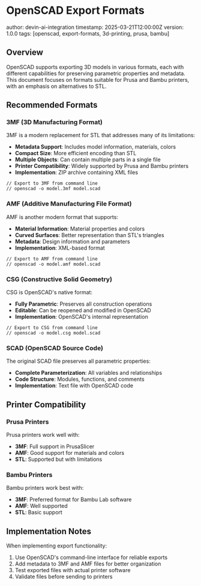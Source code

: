 # OpenSCAD Export Formats

<metadata>
  author: devin-ai-integration
  timestamp: 2025-03-21T12:00:00Z
  version: 1.0.0
  tags: [openscad, export-formats, 3d-printing, prusa, bambu]
</metadata>

## Overview

OpenSCAD supports exporting 3D models in various formats, each with different capabilities for preserving parametric properties and metadata. This document focuses on formats suitable for Prusa and Bambu printers, with an emphasis on alternatives to STL.

## Recommended Formats

### 3MF (3D Manufacturing Format)

3MF is a modern replacement for STL that addresses many of its limitations:

- **Metadata Support**: Includes model information, materials, colors
- **Compact Size**: More efficient encoding than STL
- **Multiple Objects**: Can contain multiple parts in a single file
- **Printer Compatibility**: Widely supported by Prusa and Bambu printers
- **Implementation**: ZIP archive containing XML files

```openscad
// Export to 3MF from command line
// openscad -o model.3mf model.scad
```

### AMF (Additive Manufacturing File Format)

AMF is another modern format that supports:

- **Material Information**: Material properties and colors
- **Curved Surfaces**: Better representation than STL's triangles
- **Metadata**: Design information and parameters
- **Implementation**: XML-based format

```openscad
// Export to AMF from command line
// openscad -o model.amf model.scad
```

### CSG (Constructive Solid Geometry)

CSG is OpenSCAD's native format:

- **Fully Parametric**: Preserves all construction operations
- **Editable**: Can be reopened and modified in OpenSCAD
- **Implementation**: OpenSCAD's internal representation

```openscad
// Export to CSG from command line
// openscad -o model.csg model.scad
```

### SCAD (OpenSCAD Source Code)

The original SCAD file preserves all parametric properties:

- **Complete Parameterization**: All variables and relationships
- **Code Structure**: Modules, functions, and comments
- **Implementation**: Text file with OpenSCAD code

## Printer Compatibility

### Prusa Printers

Prusa printers work well with:

- **3MF**: Full support in PrusaSlicer
- **AMF**: Good support for materials and colors
- **STL**: Supported but with limitations

### Bambu Printers

Bambu printers work best with:

- **3MF**: Preferred format for Bambu Lab software
- **AMF**: Well supported
- **STL**: Basic support

## Implementation Notes

When implementing export functionality:

1. Use OpenSCAD's command-line interface for reliable exports
2. Add metadata to 3MF and AMF files for better organization
3. Test exported files with actual printer software
4. Validate files before sending to printers
